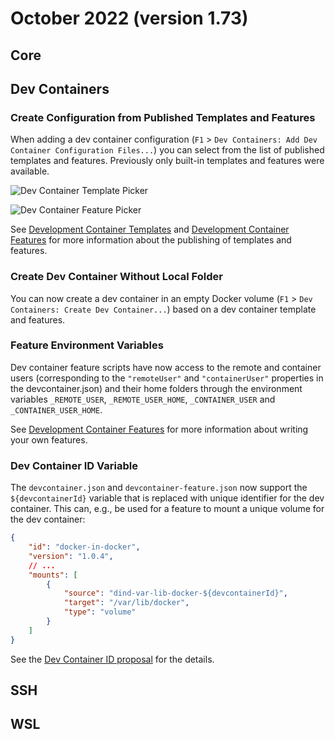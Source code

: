# October 2022 (version 1.73)

## Core

## Dev Containers

### Create Configuration from Published Templates and Features

When adding a dev container configuration (`F1` > `Dev Containers: Add Dev Container Configuration Files...`) you can select from the list of published templates and features. Previously only built-in templates and features were available.

![Dev Container Template Picker](images/1_73/dev-container-template-picker.png)

![Dev Container Feature Picker](images/1_73/dev-container-feature-picker.png)

See [Development Container Templates](https://github.com/devcontainers/templates) and [Development Container Features](https://github.com/devcontainers/features) for more information about the publishing of templates and features.

### Create Dev Container Without Local Folder

You can now create a dev container in an empty Docker volume (`F1` > `Dev Containers: Create Dev Container...`) based on a dev container template and features.

### Feature Environment Variables

Dev container feature scripts have now access to the remote and container users (corresponding to the `"remoteUser"` and `"containerUser"` properties in the devcontainer.json) and their home folders through the environment variables `_REMOTE_USER`, `_REMOTE_USER_HOME`, `_CONTAINER_USER` and `_CONTAINER_USER_HOME`.

See [Development Container Features](https://github.com/devcontainers/features) for more information about writing your own features.

### Dev Container ID Variable

The `devcontainer.json` and `devcontainer-feature.json` now support the `${devcontainerId}` variable that is replaced with unique identifier for the dev container. This can, e.g., be used for a feature to mount a unique volume for the dev container:
```json
{
    "id": "docker-in-docker",
    "version": "1.0.4",
    // ...
    "mounts": [
        {
            "source": "dind-var-lib-docker-${devcontainerId}",
            "target": "/var/lib/docker",
            "type": "volume"
        }
    ]
}
```

See the [Dev Container ID proposal](https://github.com/devcontainers/spec/blob/0ba05dda33eaa11fd1dfb93ccc09665b4ce7ac00/proposals/devcontainer-id-variable.md) for the details.

## SSH

## WSL

